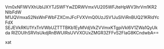 Vm0xNFlWVXhUblJXYTJSWFYwZDRWVmxVU205WFJteHpWV3hrVm1KR2NIbFdW
M1JQVmxaS2NsWnFWbFZXCmJFcFVXVmQ0UzJSV1JuSlViRnBUQ21KRldYcFdX
SEJEVkRKU1YxTnVWbUZTTTBKb1EyMVdjVkZVVmxKTgpiVkl6V1ZWa1QyUkda
RlZOUlhSRVlsUkdjRnBWUlRsUVVXOUxZMGR3ZFFvS2FIaG8KCndwbA==

xat